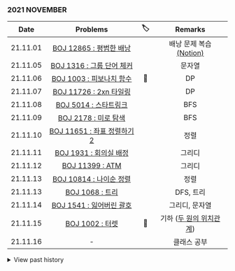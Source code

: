 ### 2021 NOVEMBER

|Date|Problems|🏷️|Remarks|
|-----|:-----:|:-----:|:-----:|
|21.11.01|[BOJ 12865 : 평범한 배낭](https://www.acmicpc.net/problem/12865)||배낭 문제 복습 [(Notion)](https://funny-joggers-d9f.notion.site/Knapsack-Problem-1ff6a36da7c14bb584efc0eb367c2d49)|
|21.11.05|[BOJ 1316 : 그룹 단어 체커](https://www.acmicpc.net/problem/1316)||문자열|
|21.11.06|[BOJ 1003 : 피보나치 함수](https://www.acmicpc.net/problem/1003)|🔵|DP|
|21.11.07|[BOJ 11726 : 2xn 타일링](https://www.acmicpc.net/problem/11726)||DP|
|21.11.08|[BOJ 5014 : 스타트링크](https://www.acmicpc.net/problem/5014)||BFS|
|21.11.09|[BOJ 2178 : 미로 탐색](https://www.acmicpc.net/problem/2178)||BFS|
|21.11.10|[BOJ 11651 : 좌표 정렬하기 2](https://www.acmicpc.net/problem/11651)||정렬|
|21.11.11|[BOJ 1931 : 회의실 배정](https://www.acmicpc.net/problem/1931)||그리디|
|21.11.12|[BOJ 11399 : ATM](https://www.acmicpc.net/problem/11399)||그리디|
|21.11.13|[BOJ 10814 : 나이순 정렬](https://www.acmicpc.net/problem/10814)||정렬|
|21.11.13|[BOJ 1068 : 트리](https://www.acmicpc.net/problem/1068)||DFS, 트리|
|21.11.14|[BOJ 1541 : 잃어버린 괄호](https://www.acmicpc.net/problem/1541)||그리디, 문자열|
|21.11.15|[BOJ 1002 : 터렛](https://www.acmicpc.net/problem/1002)|🔵|기하 ([두 원의 위치관계](https://mathbang.net/101))|
|21.11.16|-||클래스 공부|

<details>
<summary>View past history</summary>
<p>

<details>
<summary>2021 OCTOBER</summary>
<p>

|Date|Problems|🏷️|Remarks|
|-----|:-----:|:-----:|:-----:|
|21.10.01|[BOJ 2156 : 포도주 시식](https://www.acmicpc.net/problem/2156)||DP! [2579](https://www.acmicpc.net/problem/2579)번 문제 확장느낌|
|21.10.02|[BOJ 2667 : 단지번호붙이기](https://www.acmicpc.net/problem/2667)||BFS, queue 메모리 초과 조심|
|21.10.03|[BOJ 1300 : K번째 수](https://www.acmicpc.net/problem/1300)|🔵|이분탐색|
|21.10.04|[BOJ 1697 : 숨바꼭질](https://www.acmicpc.net/problem/1697)||BFS|
|21.10.05|[BOJ 3273 : 두 수의 합](https://www.acmicpc.net/problem/3273)||투포인터|
|21.10.06|[BOJ 5403 : AC](https://www.acmicpc.net/problem/5403)||처음 써보는 덱|
|21.10.07|[BOJ 2075 : N번째 큰 수](https://www.acmicpc.net/problem/5403)|🔵|우선순위 큐|
|21.10.08|[BOJ 11506 : 占쏙옙](https://www.acmicpc.net/problem/11506)||[�](https://www.acmicpc.net/workbook/view/127)[�](https://docs.oracle.com/cd/E19199-01/817-4243-10/std-ins-gui.html)|
|21.10.09|[BOJ 1916 : 최소비용 구하기](https://www.acmicpc.net/problem/1916)||다익스트라 기초|
|21.10.10|[BOJ 1504 : 특정한 최단경로](https://www.acmicpc.net/problem/1504)||다익스트라 응용|
|21.10.11|[BOJ 9370 : 미확인 도착지](https://www.acmicpc.net/problem/9370)|🔵|다익스트라 응용|
|21.10.13|[BOJ 2435 : 기상청 인턴 신현수](https://www.acmicpc.net/problem/2435)||브루트포스|
|21.10.14|[BOJ 2164 : 카드2](https://www.acmicpc.net/problem/2164)||큐|
|21.10.15|[BOJ 1026 : 보물](https://www.acmicpc.net/problem/1026)||정렬|
|21.10.16|[BOJ 1065 : 한수](https://www.acmicpc.net/problem/1065)||브루트포스|
|21.10.17|[BOJ 5639 : 이진 검색 트리](https://www.acmicpc.net/problem/5639)|🔵|트리구현 or 분할정복|
|21.10.18|[BOJ 9252 : LCS 2](https://www.acmicpc.net/problem/9252)|🔵|[BOJ 9251](https://www.acmicpc.net/problem/9251) 후속, DP|
|21.10.19|[BOJ 10773 : 제로](https://www.acmicpc.net/problem/10773)||스택|
|21.10.21|[BOJ 9012 : 괄호](https://www.acmicpc.net/problem/9012)||STACK|
|21.10.22|[BOJ 1717 : 집합의 표현](https://www.acmicpc.net/problem/1717)|🔵|첫 유니온 파인드|
|21.10.23|[BOJ 1976 : 여행 가자](https://www.acmicpc.net/problem/1976)||유니온 파인드 or DFS or BFS|
|21.10.24|[BOJ 4195 : 친구 네트워크](https://www.acmicpc.net/problem/4195)|🔵|해시 + 유니온 파인드 (weighted로 품)|
|21.10.26|[BOJ 2003 : 수들의 합 2](https://www.acmicpc.net/problem/2003)|🔵|투 포인터|
|21.10.27|[BOJ 1929 : 소수 구하기](https://www.acmicpc.net/problem/1929)|🔵|[에라토스테네스의 체](https://blog.naver.com/ndb796/221233595886)|
|21.10.28|[BOJ 4948 : 베르트랑 공준](https://www.acmicpc.net/problem/4948)||전과 동, 소수판별|
|21.10.29|[BOJ 11286 : 절댓값 힙](https://www.acmicpc.net/problem/11286)||우선순위 큐|
|21.10.30|[BOJ 5052 : 전화번호 목록](https://www.acmicpc.net/problem/5052)||문자열|
|21.10.31|[BOJ 11047 : 동전 0](https://www.acmicpc.net/problem/11047)||그리디|

</p>
</details>

<details>
<summary>2021 SEPTEMBER</summary>
<p>

|Date|Problems|🏷️|Remarks|
|-----|:-----:|:-----:|:-----:|
|21.09.01|[BOJ 1235 : 학생 번호](https://www.acmicpc.net/problem/1235)||문자열|
|21.09.02|[BOJ 10816 : 숫자 카드 2](https://www.acmicpc.net/problem/10816)|🔵|lower, upper bound 구현|
|21.09.03|[BOJ 1654 : 랜선 자르기](https://www.acmicpc.net/problem/1654)||이분탐색 (최대값 찾기)|
|21.09.04|[BOJ 2805 : 나무 자르기](https://www.acmicpc.net/problem/2805)||''|
|21.09.05|[BOJ 2110 : 공유기 설치](https://www.acmicpc.net/problem/2110)||''|
|21.09.06|[BOJ 1072 : 게임](https://www.acmicpc.net/problem/1072)||이분탐색 (최소값 찾기)|
|21.09.07|[BOJ 2343 : 기타 레슨](https://www.acmicpc.net/problem/2343)|🔵|''|
|21.09.08|[BOJ 6236 : 용돈 관리](https://www.acmicpc.net/problem/6236)||''|
|21.09.09|[프로그래머스 월간 코드 챌린지 시즌3 (9월)](https://programmers.co.kr/competitions/1581)|🔵||
|21.09.10|[BOJ 1764 : 듣보잡](https://www.acmicpc.net/problem/1764)||해시|
|21.09.11|[프로그래머스: 완주하지 못한 선수](https://programmers.co.kr/learn/courses/30/lessons/42576)||해시|
|21.09.13|[프로그래머스: 위장](https://programmers.co.kr/learn/courses/30/lessons/42578)|🔵|해시, std::unordered_map 처음 써봄|
|21.09.14|[프로그래머스: 전화번호 목록](https://programmers.co.kr/learn/courses/30/lessons/42577)|🔵|해시맵으로 풀어보기|
|21.09.15|[프로그래머스: K번째수](https://programmers.co.kr/learn/courses/30/lessons/42748)||정렬|
|21.09.16|[프로그래머스: 타겟 넘버](https://programmers.co.kr/learn/courses/30/lessons/43165)||DFS|
|21.09.19|[BOJ 1463 : 1로 만들기](https://www.acmicpc.net/problem/1463)||DP (Bottom-up)|
|21.09.20|[BOJ 2579 : 계단 오르기](https://www.acmicpc.net/problem/2579)|🔵|DP|
|21.09.21|[BOJ 10844 : 쉬운 계단 수](https://www.acmicpc.net/problem/10844)||DP|
|21.09.22|[BOJ 12852 : 1로 만들기 2](https://www.acmicpc.net/problem/10844)||DP, 역추적|
|21.09.23|[BOJ 1987 : 알파벳](https://www.acmicpc.net/problem/1987)||DFS|
|21.09.25|[BOJ 12100 : 2048 (Easy)](https://www.acmicpc.net/problem/12100)||DFS..!!|
|21.09.26|[BOJ 2467 : 용액](https://www.acmicpc.net/problem/2467)||≈[BOJ 2470](https://www.acmicpc.net/problem/2470), 첫 투포인터 문제|
|21.09.27|[BOJ 14888 : 연산자 끼워넣기](https://www.acmicpc.net/problem/14888)||DFS (Easy)|
|21.09.29|[BOJ 14889 : 스타트와 링크](https://www.acmicpc.net/problem/14889)||DFS, 시간 단축 요소 잘 생각하기|
|21.09.30|[BOJ 1806 : 부분합](https://www.acmicpc.net/problem/1806)||투 포인터|

</p>
</details>

<details>
<summary>2021 AUGUST</summary>
<p>

> GOAL : solved.ac class 4+ **ACHIEVED!**

|Date|Problems|🏷️|Remarks|
|-----|:-----:|:-----:|:-----:|
|21.08.01|[BOJ 2239 : 스도쿠](https://www.acmicpc.net/problem/2239)||=[BOJ 2580](https://www.acmicpc.net/problem/2580)|
|21.08.04|[BOJ 2231 : 분해합](https://www.acmicpc.net/problem/2231)|||
|21.08.05|[BOJ 11279 : 최대 힙](https://www.acmicpc.net/problem/11279)|||
|21.08.06|[BOJ 1927 : 최소 힙](https://www.acmicpc.net/problem/1927)|||
||[BOJ 1149 : RGB거리](https://www.acmicpc.net/problem/1149)|||
|21.08.07|[BOJ 1932 : 정수 삼각형](https://www.acmicpc.net/problem/1932)|||
|21.08.08|[BOJ 11053 : 가장 긴 증가하는 부분 수열](https://www.acmicpc.net/problem/11053)|🔵|LIS 알고리즘|
|21.08.10|[BOJ 2407 : 조합](https://www.acmicpc.net/problem/2407)||큰 수 다루기 + 수학지식|
|21.08.11|[BOJ 11725 : 트리의 부모 찾기](https://www.acmicpc.net/problem/11725)|🔵|BFS로도 풀어보기|
|21.08.13|[BOJ 9663 : N-Queen](https://www.acmicpc.net/problem/9663)||백트래킹. 7896ms인데 용케 통과|
|21.08.14|[BOJ 14502 : 연구소](https://www.acmicpc.net/problem/14502)||BFS|
|21.08.15|[BOJ 9465 : 스티커](https://www.acmicpc.net/problem/9465)|🔵|DP|
|21.08.17|[BOJ 1753 : 최단경로](https://www.acmicpc.net/problem/1753)||Dijkstra.........힘들었다 [(참고글)](https://www.acmicpc.net/board/view/34516)|
|21.08.18|[BOJ 12865 : 평범한 배낭](https://www.acmicpc.net/problem/12865)||DP|
|21.08.19|[BOJ 15654 : N과 M(5)](https://www.acmicpc.net/problem/15654)||백트래킹|
|21.08.20|[BOJ 1991 : 트리 순회](https://www.acmicpc.net/problem/1991)|||
|21.08.21|[BOJ 9251 : LCS](https://www.acmicpc.net/problem/9251)|🔵|LCS, DP|
|21.08.22|[BOJ 2206 : 벽 부수고 이동하기](https://www.acmicpc.net/problem/2206)||단순 BFS가 아님!|
||[BOJ 11404 : 플로이드](https://www.acmicpc.net/problem/11404)||Floyd-Warshall [(참고글)](https://blog.naver.com/ndb796/221234427842)|
|21.08.24|[BOJ 1967 : 트리의 지름](https://www.acmicpc.net/problem/1967)||=[BOJ 1167](https://www.acmicpc.net/problem/1167), BFS or DFS |
|21.08.25|[BOJ 13549 : 숨바꼭질 3](https://www.acmicpc.net/problem/13549)||우선순위 큐 + BFS|
|21.08.26|[BOJ 2263 : 트리의 순회](https://www.acmicpc.net/problem/2263)|🔵|분할정복|
|21.08.27|[BOJ 11660 : 구간 합 구하기 5](https://www.acmicpc.net/problem/11660)||DP|
|21.08.28|[BOJ 11444 : 피보나치 수 6](https://www.acmicpc.net/problem/11444)||수학적 지식 다분히 [참고글](https://www.acmicpc.net/blog/view/28)|
|21.08.29|[BOJ 11650 : 좌표 정렬하기](https://www.acmicpc.net/problem/11650)|||
|21.08.30|[BOJ 1918 : 후위 표기식](https://www.acmicpc.net/problem/1918)|🔴|스택|
|21.08.31|[BOJ 1865 : 웜홀](https://www.acmicpc.net/problem/1865)|🔴|벨만포드 or SPFA (음수간선 최단경로)|

</p>
</details>

<details>
<summary>2021 JULY</summary>
<p>

|Date|Problems|Remarks|
|-----|:-----:|:-----:|
|21.07.03|[BOJ 10809 : 알파벳 찾기](https://www.acmicpc.net/problem/10809)||
|21.07.04|[BOJ 1912 : 연속합](https://www.acmicpc.net/problem/1912)||
||[BOJ 2309 : 일곱 난쟁이](https://www.acmicpc.net/problem/2309)||
|21.07.05|[BOJ 3085 : 사탕 게임](https://www.acmicpc.net/problem/3085)||
|21.07.06|[BOJ 10819 : 차이를 최대로](https://www.acmicpc.net/problem/10819)||
|21.07.07|[BOJ 1018 : 체스판 다시 칠하기](https://www.acmicpc.net/problem/1018)||
|21.07.08|[BOJ 9711 : 피보나치](https://www.acmicpc.net/problem/9711)|🔵다시 풀어보기|
|21.07.09|[BOJ 2748 : 피보나치 수 2](https://www.acmicpc.net/problem/2748)||
||[BOJ 10870 : 피보나치 수 5](https://www.acmicpc.net/problem/10870)||
||[BOJ 9095 : 1, 2, 3 더하기](https://www.acmicpc.net/problem/9095)||
|21.07.10|[BOJ 18870 : 좌표 압축](https://www.acmicpc.net/problem/18870)||
||[BOJ 2606 : 바이러스](https://www.acmicpc.net/problem/2606)||
||[BOJ 11724 : 연결 요소의 개수](https://www.acmicpc.net/problem/11724)||
|21.07.14|[BOJ 1260 : DFS와 BFS](https://www.acmicpc.net/problem/1260)||
|21.07.15|[BOJ 9184 : 신나는 함수 실행](https://www.acmicpc.net/problem/9184)||
|21.07.17|[프로그래머스 스킬 체크 LEVEL 1](https://programmers.co.kr/skill_checks)||
|21.07.18|[BOJ 16953 : A → B](https://www.acmicpc.net/problem/16953)||
|21.07.19|[BOJ 15650 : N과 M(2)](https://www.acmicpc.net/problem/15650)||
|21.07.20|[BOJ 2941 : 크로아티아 알파벳](https://www.acmicpc.net/problem/2941)||
|21.07.21|[BOJ 1629 : 곱셈](https://www.acmicpc.net/problem/1629)|🔵|
|21.07.22|[BOJ 15651 : N과 M(3)](https://www.acmicpc.net/problem/15651)||
||[BOJ 15652 : N과 M(4)](https://www.acmicpc.net/problem/15652)||
|21.07.24|[BOJ 1759 : 암호 만들기](https://www.acmicpc.net/problem/1759)||
|21.07.27|[BOJ 7576 : 토마토](https://www.acmicpc.net/problem/7576)||
||[BOJ 7569 : 토마토](https://www.acmicpc.net/problem/7569)||
|21.07.30|[BOJ 7568 : 덩치](https://www.acmicpc.net/problem/7568)||
|21.07.31|[BOJ 16236 : 아기 상어](https://www.acmicpc.net/problem/16236)||

</p>
</details>

</p>
</details>
